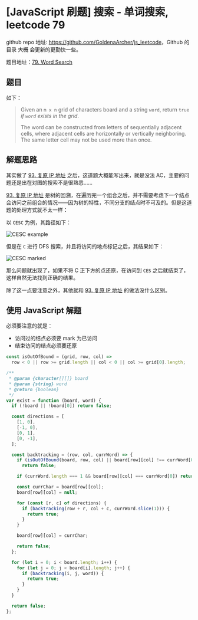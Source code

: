 # [JavaScript 刷题] 搜索 - 单词搜索, leetcode 79

github repo 地址: <https://github.com/GoldenaArcher/js_leetcode>，Github 的目录 ~~大概~~ 会更新的更勤快一些。

题目地址：[79. Word Search](https://leetcode.com/problems/word-search/)

## 题目

如下：

> Given an `m x n` grid of characters board and a string `word`, return `true` _if `word` exists in the grid_.
>
> The word can be constructed from letters of sequentially adjacent cells, where adjacent cells are horizontally or vertically neighboring. The same letter cell may not be used more than once.

## 解题思路

其实做了 [93. 复原 IP 地址](https://goldenaarcher.blog.csdn.net/article/details/125039462) 之后，这道题大概能写出来，就是没法 AC，主要的问题还是出在对图的搜索不是很熟悉……

[93. 复原 IP 地址](https://goldenaarcher.blog.csdn.net/article/details/125039462) 是树的回溯，在遍历完一个组合之后，并不需要考虑下一个结点会访问之前组合的情况——因为树的特性，不同分支的结点时不可及的。但是这道题的处理方式就不太一样：

以 `CESC` 为例，其路径如下：

![CESC example](https://img-blog.csdnimg.cn/bf9c7c02c51546bdad5103c0040110c8.png)

但是在 `C` 进行 DFS 搜索，并且将访问的地点标记之后，其结果如下：

![CESC marked](https://img-blog.csdnimg.cn/d191fed3135e401fb97c778d9cb114c5.png)

那么问题就出现了，如果不将 C 正下方的点还原，在访问到 `CES` 之后就结束了，这样自然无法找到正确的结果。

除了这一点要注意之外，其他就和 [93. 复原 IP 地址](https://goldenaarcher.blog.csdn.net/article/details/125039462) 的做法没什么区别。

## 使用 JavaScript 解题

必须要注意的就是：

- 访问过的结点必须要 mark 为已访问
- 结束访问的结点必须要还原

```javascript
const isOutOfBound = (grid, row, col) =>
  row < 0 || row >= grid.length || col < 0 || col >= grid[0].length;

/**
 * @param {character[][]} board
 * @param {string} word
 * @return {boolean}
 */
var exist = function (board, word) {
  if (!board || !board[0]) return false;

  const directions = [
    [1, 0],
    [-1, 0],
    [0, 1],
    [0, -1],
  ];

  const backtracking = (row, col, currWord) => {
    if (isOutOfBound(board, row, col) || board[row][col] !== currWord[0])
      return false;

    if (currWord.length === 1 && board[row][col] === currWord[0]) return true;

    const currChar = board[row][col];
    board[row][col] = null;

    for (const [r, c] of directions) {
      if (backtracking(row + r, col + c, currWord.slice(1))) {
        return true;
      }
    }

    board[row][col] = currChar;

    return false;
  };

  for (let i = 0; i < board.length; i++) {
    for (let j = 0; j < board[i].length; j++) {
      if (backtracking(i, j, word)) {
        return true;
      }
    }
  }

  return false;
};
```
